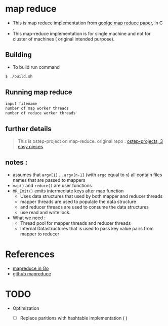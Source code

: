 
#  map reduce 
-  This is map reduce implementation from [goolge map reduce paper](https://static.googleusercontent.com/media/research.google.com/en//archive/mapreduce-osdi04.pdf), in C . 
- This map-reduce implementation is for single machine and  not for cluster of machines ( original intended purpose).   

## Building 
- To build run command
```sh 
$ ./build.sh 
```
## Running map reduce
```sh
input filename
number of map worker threads
number of reduce worker threads

```


## further details

> This is ostep-project  on map-reduce. original repo : [ostep-projects, 3 easy pieces](https://github.com/remzi-arpacidusseau/ostep-projects) 





## notes : 
- assumes that `argv[1]` ... `argv[n-1]` (with `argc` equal to `n`) all contain files names that are passed to mappers
- `map()` and `reduce()`  are user functions 
- `MR_Emit()` emits intermediate keys after map function   
    - Uses data structures that used by both mapper and reducer threads 
    - mapper threads are used to populate the data structure 
    - and reducer threads are used to consume the data structures
    - use read and write lock.
- What we need : 
    - Thread pool for mapper threads and reducer threads
    - Internal Datastructures that is used to pass key value pairs from mapper to reducer 




# References
- [mapreduce in Go](https://github.com/abhi-2110/MapReduce) 
- [github mapreduce](https://github.com/Saggarwal9/MapReduce/blob/master/mapreduce.c)


# TODO
- Optimization
    - [ ] Replace paritions with hashtable implementation  (  )





